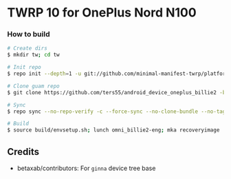 # TWRP 10 for OnePlus Nord N100

### How to build ###

```bash
# Create dirs
$ mkdir tw; cd tw

# Init repo
$ repo init --depth=1 -u git://github.com/minimal-manifest-twrp/platform_manifest_twrp_omni.git -b twrp-10.0

# Clone guam repo
$ git clone https://github.com/ters55/android_device_oneplus_billie2 -b twrp-10.0 device/oneplus/billie2

# Sync
$ repo sync --no-repo-verify -c --force-sync --no-clone-bundle --no-tags --optimized-fetch --prune -j`nproc`

# Build
$ source build/envsetup.sh; lunch omni_billie2-eng; mka recoveryimage
```

## Credits
* betaxab/contributors: For ```ginna``` device tree base
